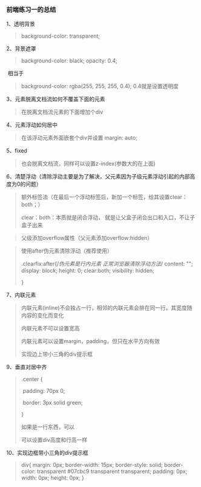 ### 前端练习一的总结

1、透明背景

> background-color: transparent;

2、背景遮罩

> background-color: black;
> opacity: 0.4;

​	相当于

>  background-color: rgba(255, 255, 255, 0.4);  0.4就是设置透明度

3、元素脱离文档流如何不覆盖下面的元素

> 在脱离文档流元素的下面增加个div

4、元素浮动如何居中

> 在该浮动元素外面嵌套个div并设置 margin: auto;

5、fixed

> 也会脱离文档流，同样可以设置z-index(参数大的在上面)

6、清楚浮动（清除浮动主要是为了解决，父元素因为子级元素浮动引起的内部高度为0的问题）

> 额外标签法（在最后一个浮动标签后，新加一个标签，给其设置clear：both；）
>
> clear：both：本质就是闭合浮动， 就是让父盒子闭合出口和入口，不让子盒子出来

> 父级添加overflow属性（父元素添加overflow:hidden）

> 使用after伪元素清除浮动（推荐使用）
>
>  .clearfix:after{/*伪元素是行内元素 正常浏览器清除浮动方法*/
>         content: "";
>         display: block;
>         height: 0;
>         clear:both;
>         visibility: hidden;
>
> }

7、内联元素

> 内联元素(inline)不会独占一行，相邻的内联元素会排在同一行。其宽度随内容的变化而变化
>
> 内联元素不可以设置宽高 
>
> 内联元素可以设置margin，padding，但只在水平方向有效
>
> 实现边上带小三角的div提示框

9、垂直对居中齐

> .center {    
>
> ​	padding: 70px 0; 
>
> ​	border: 3px solid green;
>
> }
>
> 如果是一行东西，可以
>
> 可以设置div高度和行高一样

10、实现边框带小三角的div提示框

> div{
>     margin: 0px;
>     border-width: 15px;
>     border-style: solid;
>     border-color: transparent #07cbc9 transparent transparent;
>     padding: 0px;
>     width: 0px;
>     height: 0px;
> }